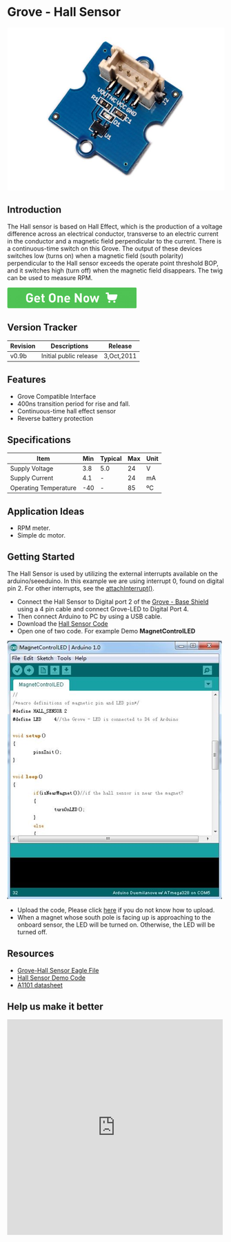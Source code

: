 <!-- 
+++
title       = "Grove - Hall Sensor"
+++
 -->

# Grove - Hall Sensor

![](assets/Grove-Hall_Sensor/img/Grove-Hall_Sensor_New.jpg)

Introduction
------------

The Hall sensor is based on Hall Effect, which is the production of a voltage difference across an electrical conductor, transverse to an electric current in the conductor and a magnetic field perpendicular to the current. There is a continuous-time switch on this Grove. The output of these devices switches low (turns on) when a magnetic field (south polarity) perpendicular to the Hall sensor exceeds the operate point threshold BOP, and it switches high (turn off) when the magnetic field disappears. The twig can be used to measure RPM.

[![](assets/common/Get_One_Now_Banner.png)](http://www.seeedstudio.com/depot/grove-hall-sensor-p-965.html)


Version Tracker
---------------

| Revision | Descriptions           | Release    |
|----------|------------------------|------------|
| v0.9b    | Initial public release | 3,Oct,2011 |


Features
--------

-   Grove Compatible Interface
-   400ns transition period for rise and fall.
-   Continuous-time hall effect sensor
-   Reverse battery protection

Specifications
-------------

| Item                  | Min | Typical | Max | Unit |
|-----------------------|-----|---------|-----|------|
| Supply Voltage        | 3.8 | 5.0     | 24  | V    |
| Supply Current        | 4.1 | -       | 24  | mA   |
| Operating Temperature | -40 | -       | 85  | ºC   |

Application Ideas
-----------------

-   RPM meter.
-   Simple dc motor.

Getting Started
---------------

The Hall Sensor is used by utilizing the external interrupts available on the arduino/seeeduino. In this example we are using interrupt 0, found on digital pin 2. For other interrupts, see the [attachInterrupt()](http://www.arduino.cc/en/Reference/AttachInterrupt).

-   Connect the Hall Sensor to Digital port 2 of the [Grove - Base Shield](/Grove-Base_Shield) using a 4 pin cable and connect Grove-LED to Digital Port 4.
-   Then connect Arduino to PC by using a USB cable.
-   Download the [Hall Sensor Code](assets/Grove-Hall_Sensor/res/Grove-Hall_Sensor_Demo_Code.zip)
-   Open one of two code. For example Demo **MagnetControlLED**

![](assets/Grove-Hall_Sensor/img/Hall_Sensor_Demo_Code.jpg)

-   Upload the code, Please click [here](/Upload_Code) if you do not know how to upload.
-   When a magnet whose south pole is facing up is approaching to the onboard sensor, the LED will be turned on. Otherwise, the LED will be turned off.

Resources
---------

-   [Grove-Hall Sensor Eagle File](assets/Grove-Hall_Sensor/res/Twig_Hall_Sensor_v0.9b.zip)
-   [Hall Sensor Demo Code](assets/Grove-Hall_Sensor/res/Grove-Hall_Sensor_Demo_Code.zip)
-   [A1101 datasheet](http://www.allegromicro.com/en/Products/Part_Numbers/1101/1101.pdf)


Help us make it better
-------------------------

<iframe frameborder="0" height="500" src="https://www.surveymonkey.com/r/L2FCSPY" width="500"></iframe>


<!-- 
+++
oldwikiurl       = "http://www.seeedstudio.com/wiki/Grove_-_Hall_Sensor"
+++
 -->

<!-- This Markdown file was created from http://www.seeedstudio.com/wiki/Grove_-_Hall_Sensor -->
